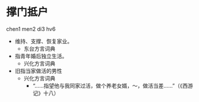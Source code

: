 # 撑门抵户
chen1 men2 di3 hv6
+ 维持、支撑、恢复家业。
  * 东台方言词典
+ 指青年婚后独立生活。
  * 兴化方言词典
+ 旧指当家做活的男性
  * 兴化方言词典
    - “……指望他与我同家过活，做个养老女婿，～，做活当差……”（《西游记》十八）
